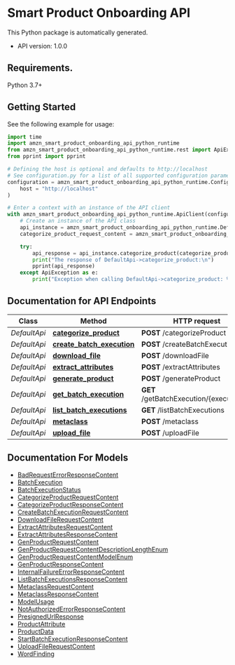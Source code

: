 # Smart Product Onboarding API


This Python package is automatically generated.

- API version: 1.0.0

## Requirements.

Python 3.7+

## Getting Started

See the following example for usage:

```python
import time
import amzn_smart_product_onboarding_api_python_runtime
from amzn_smart_product_onboarding_api_python_runtime.rest import ApiException
from pprint import pprint

# Defining the host is optional and defaults to http://localhost
# See configuration.py for a list of all supported configuration parameters.
configuration = amzn_smart_product_onboarding_api_python_runtime.Configuration(
    host = "http://localhost"
)

# Enter a context with an instance of the API client
with amzn_smart_product_onboarding_api_python_runtime.ApiClient(configuration) as api_client:
    # Create an instance of the API class
    api_instance = amzn_smart_product_onboarding_api_python_runtime.DefaultApi(api_client)
    categorize_product_request_content = amzn_smart_product_onboarding_api_python_runtime.CategorizeProductRequestContent() # CategorizeProductRequestContent |  (optional)

    try:
        api_response = api_instance.categorize_product(categorize_product_request_content=categorize_product_request_content)
        print("The response of DefaultApi->categorize_product:\n")
        pprint(api_response)
    except ApiException as e:
        print("Exception when calling DefaultApi->categorize_product: %s\n" % e)
```

## Documentation for API Endpoints

Class | Method | HTTP request | Description
------------ | ------------- | ------------- | -------------
*DefaultApi* | [**categorize_product**](docs/DefaultApi.md#categorize_product) | **POST** /categorizeProduct | 
*DefaultApi* | [**create_batch_execution**](docs/DefaultApi.md#create_batch_execution) | **POST** /createBatchExecution | 
*DefaultApi* | [**download_file**](docs/DefaultApi.md#download_file) | **POST** /downloadFile | 
*DefaultApi* | [**extract_attributes**](docs/DefaultApi.md#extract_attributes) | **POST** /extractAttributes | 
*DefaultApi* | [**generate_product**](docs/DefaultApi.md#generate_product) | **POST** /generateProduct | 
*DefaultApi* | [**get_batch_execution**](docs/DefaultApi.md#get_batch_execution) | **GET** /getBatchExecution/{executionId} | 
*DefaultApi* | [**list_batch_executions**](docs/DefaultApi.md#list_batch_executions) | **GET** /listBatchExecutions | 
*DefaultApi* | [**metaclass**](docs/DefaultApi.md#metaclass) | **POST** /metaclass | 
*DefaultApi* | [**upload_file**](docs/DefaultApi.md#upload_file) | **POST** /uploadFile | 

## Documentation For Models

 - [BadRequestErrorResponseContent](docs/BadRequestErrorResponseContent.md)
 - [BatchExecution](docs/BatchExecution.md)
 - [BatchExecutionStatus](docs/BatchExecutionStatus.md)
 - [CategorizeProductRequestContent](docs/CategorizeProductRequestContent.md)
 - [CategorizeProductResponseContent](docs/CategorizeProductResponseContent.md)
 - [CreateBatchExecutionRequestContent](docs/CreateBatchExecutionRequestContent.md)
 - [DownloadFileRequestContent](docs/DownloadFileRequestContent.md)
 - [ExtractAttributesRequestContent](docs/ExtractAttributesRequestContent.md)
 - [ExtractAttributesResponseContent](docs/ExtractAttributesResponseContent.md)
 - [GenProductRequestContent](docs/GenProductRequestContent.md)
 - [GenProductRequestContentDescriptionLengthEnum](docs/GenProductRequestContentDescriptionLengthEnum.md)
 - [GenProductRequestContentModelEnum](docs/GenProductRequestContentModelEnum.md)
 - [GenProductResponseContent](docs/GenProductResponseContent.md)
 - [InternalFailureErrorResponseContent](docs/InternalFailureErrorResponseContent.md)
 - [ListBatchExecutionsResponseContent](docs/ListBatchExecutionsResponseContent.md)
 - [MetaclassRequestContent](docs/MetaclassRequestContent.md)
 - [MetaclassResponseContent](docs/MetaclassResponseContent.md)
 - [ModelUsage](docs/ModelUsage.md)
 - [NotAuthorizedErrorResponseContent](docs/NotAuthorizedErrorResponseContent.md)
 - [PresignedUrlResponse](docs/PresignedUrlResponse.md)
 - [ProductAttribute](docs/ProductAttribute.md)
 - [ProductData](docs/ProductData.md)
 - [StartBatchExecutionResponseContent](docs/StartBatchExecutionResponseContent.md)
 - [UploadFileRequestContent](docs/UploadFileRequestContent.md)
 - [WordFinding](docs/WordFinding.md)
